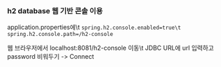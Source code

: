 ### h2 database 웹 기반 콘솔 이용
application.properties에\t
`spring.h2.console.enabled=true\t
spring.h2.console.path=/h2-console`

웹 브라우저에서 localhost:8081/h2-console 이동\t
JDBC URL에 url 입력하고 password 비워두기 -> Connect
